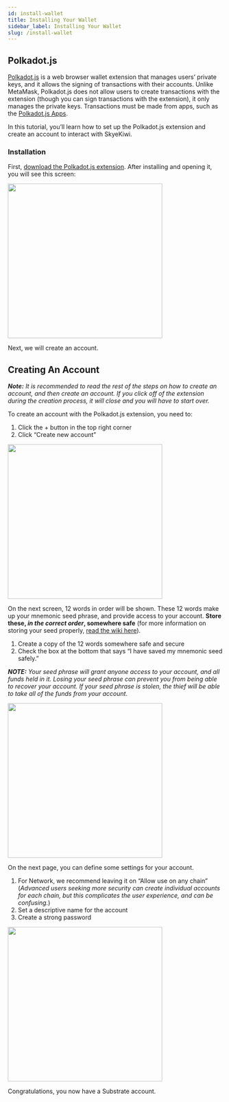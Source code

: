 ```yaml
---
id: install-wallet 
title: Installing Your Wallet
sidebar_label: Installing Your Wallet
slug: /install-wallet
---
```


## Polkadot.js
[Polkadot.js](https://polkadot.js.org/extension/) is a web browser wallet extension that manages users’ private keys, 
and it allows the signing of transactions with their accounts. Unlike MetaMask, Polkadot.js does not allow users to create transactions 
with the extension (though you can sign transactions with the extension), it only manages the private keys. 
Transactions must be made from apps, such as the [Polkadot.js Apps](https://polkadot.js.org/apps/#/accounts).
 
In this tutorial, you’ll learn how to set up the Polkadot.js extension and create an account to interact with SkyeKiwi.
 
### Installation
First, [download the Polkadot.js extension](https://polkadot.js.org/extension/). After installing and opening it, you will see this screen:

<img src="https://github.com/dappforce/subsocial-docs/blob/main/static/img/getting-started-1.png?raw=true" width="360" />

Next, we will create an account.

## Creating An Account
***Note:** It is recommended to read the rest of the steps on how to create an account, and then create an account. 
If you click off of the extension during the creation process, it will close and you will have to start over.*

To create an account with the Polkadot.js extension, you need to:
1. Click the + button in the top right corner
2. Click “Create new account”

<img src="https://github.com/dappforce/subsocial-docs/raw/main/static/img/getting-started-2.png" width="360" />

On the next screen, 12 words in order will be shown. These 12 words make up your mnemonic seed phrase, and provide access to your account. 
**Store these, *in the correct order*, somewhere safe** (for more information on storing your seed properly, 
[read the wiki here](https://wiki.polkadot.network/docs/learn-account-generation#storing-your-key-safely)).

1. Create a copy of the 12 words somewhere safe and secure
2. Check the box at the bottom that says “I have saved my mnemonic seed safely.”

***NOTE:** Your seed phrase will grant anyone access to your account, and all funds held in it. 
Losing your seed phrase can prevent you from being able to recover your account. 
If your seed phrase is stolen, the thief will be able to take all of the funds from your account.*

<img src="https://github.com/dappforce/subsocial-docs/raw/main/static/img/getting-started-3.png" width="360" />

On the next page, you can define some settings for your account. 
1. For Network, we recommend leaving it on “Allow use on any chain” 
(*Advanced users seeking more security can create individual accounts for each chain, but this complicates the user experience, and can be confusing.*)
3. Set a descriptive name for the account
4. Create a strong password

<img src="https://github.com/dappforce/subsocial-docs/raw/main/static/img/getting-started-4.png" width="360" />

Congratulations, you now have a Substrate account.